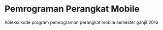 # Pemrograman Perangkat Mobile 

Koleksi kode program pemrograman perangkat mobile semester ganjil 2016
